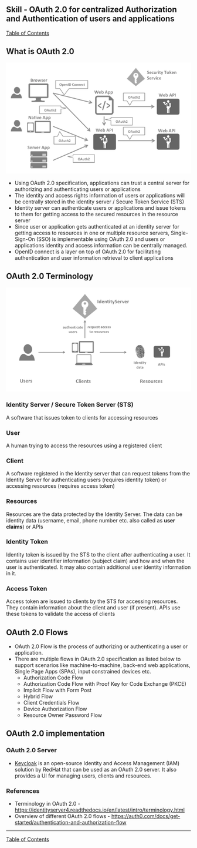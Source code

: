 ## Skill - OAuth 2.0 for centralized Authorization and Authentication of users and applications

[Table of Contents](https://nagasudhir.blogspot.com/2020/04/taming-python-table-of-contents.html)

## What is OAuth 2.0
![OAuth_2_big_picture.png](https://github.com/nagasudhirpulla/taming_python/raw/master/blog/skills/assets/img/OAuth_2_big_picture.png)
- Using OAuth 2.0 specification, applications can trust a central server for authorizing and authenticating users or applications
- The identity and access rights information of users or applications will be centrally stored in the identity server / Secure Token Service (STS)
- Identity server can authenticate users or applications and issue tokens to them for getting access to the secured resources in the resource server
- Since user or application gets authenticated at an identity server for getting access to resources in one or multiple resource servers, Single-Sign-On (SSO) is implementable using OAuth 2.0 and users or applications identity and access information can be centrally managed.
- OpenID connect is a layer on top of OAuth 2.0 for facilitating authentication and user information retrieval to client applications 

## OAuth 2.0 Terminology
![OAuth_2_Terminology.png](https://github.com/nagasudhirpulla/taming_python/raw/master/blog/skills/assets/img/OAuth_2_Terminology.png)
### Identity Server / Secure Token Server (STS)
A software that issues token to clients for accessing resources

### User
A human trying to access the resources using a registered client

### Client
A software registered in the Identity server that can request tokens from the Identity Server for authenticating users (requires identity token) or accessing resources (requires access token)

### Resources
Resources are the data protected by the Identity Server. The data can be identity data (username, email, phone number etc. also called as **user claims**) or APIs

### Identity Token
Identity token is issued by the STS to the client after authenticating a user. It contains user identifier information (subject claim) and how and when the user is authenticated. It may also contain additional user identity information in it.

### Access Token
Access token are issued to clients by the STS for accessing resources. They contain information about the client and user (if present). APIs use these tokens to validate the access of clients

## OAuth 2.0 Flows
* OAuth 2.0 Flow is the process of authorizing or authenticating a user or application. 
* There are multiple flows in OAuth 2.0 specification as listed below to support scenarios like machine-to-machine, back-end web applications, Single Page Apps (SPAs), input constrained devices etc.
	* Authorization Code Flow
	* Authorization Code Flow with Proof Key for Code Exchange (PKCE)
	* Implicit Flow with Form Post
	* Hybrid Flow
	* Client Credentials Flow
	* Device Authorization Flow
	* Resource Owner Password Flow

## OAuth 2.0 implementation
### OAuth 2.0 Server
* [Keycloak](https://www.keycloak.org) is an open-source Identity and Access Management (IAM) solution by RedHat that can be used as an OAuth 2.0 server. It also provides a UI for managing users, clients and resources. 

### References
* Terminology in OAuth 2.0 - https://identityserver4.readthedocs.io/en/latest/intro/terminology.html
* Overview of different OAuth 2.0 flows - https://auth0.com/docs/get-started/authentication-and-authorization-flow


<hr/>

[Table of Contents](https://nagasudhir.blogspot.com/2020/04/taming-python-table-of-contents.html)



<!--stackedit_data:
eyJoaXN0b3J5IjpbMTk5OTA1NDg5MCw2NTA2MTQ3NjcsMTEyMT
g1Nzc3Niw2NTM3MTMxMTEsLTk4MTY0NzQzOSwtMjA5Njg5NDU0
OV19
-->